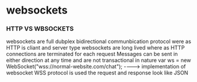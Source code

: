# websockets

### HTTP VS WBSOCKETS
websockets are full dubplex bidirectional communbication protocol
were as HTTP is cliant and server type 
websockets are long lived where as HTTP connections are terminated for each request
Messages can be sent in either direction at any time and are not transactional in nature
var ws = new WebSocket("wss://normal-website.com/chat");    ----> implementation of websocket WSS protocol is used
the request and response look like JSON
